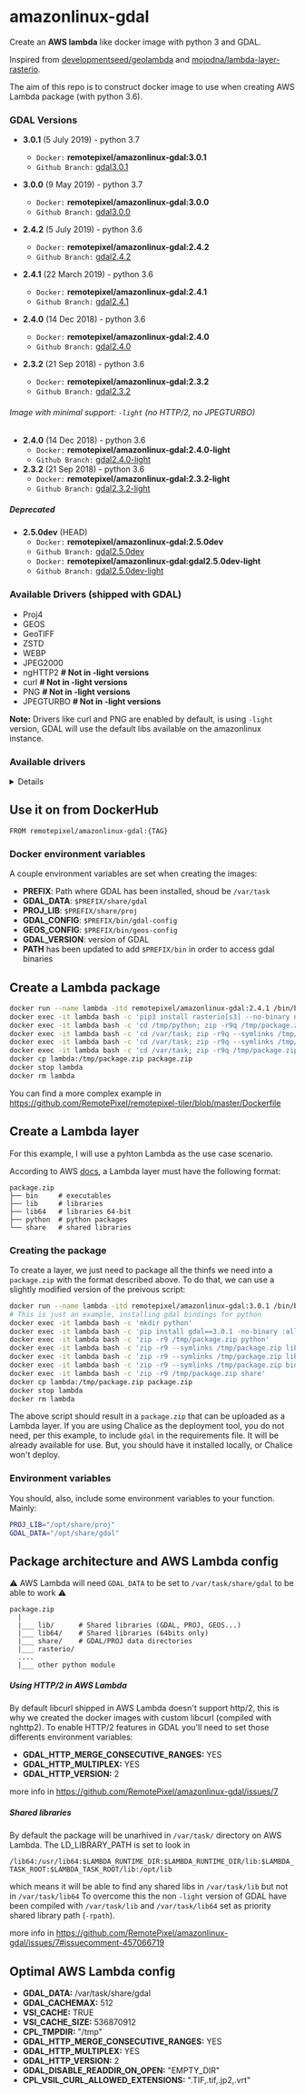 # amazonlinux-gdal

Create an **AWS lambda** like docker image with python 3 and GDAL.

Inspired from [developmentseed/geolambda](https://github.com/developmentseed/geolambda) and [mojodna/lambda-layer-rasterio](https://github.com/mojodna/lambda-layer-rasterio).

The aim of this repo is to construct docker image to use when creating AWS Lambda package (with python 3.6).

### GDAL Versions

- **3.0.1** (5 July 2019) - python 3.7
  - `Docker:` **remotepixel/amazonlinux-gdal:3.0.1**
  - `Github Branch:` [gdal3.0.1](https://github.com/RemotePixel/amazonlinux-gdal/tree/gdal3.0.1)

- **3.0.0** (9 May 2019) - python 3.7
  - `Docker:` **remotepixel/amazonlinux-gdal:3.0.0**
  - `Github Branch:` [gdal3.0.0](https://github.com/RemotePixel/amazonlinux-gdal/tree/gdal3.0.0)

- **2.4.2** (5 July 2019) - python 3.6
  - `Docker:` **remotepixel/amazonlinux-gdal:2.4.2**
  - `Github Branch:` [gdal2.4.2](https://github.com/RemotePixel/amazonlinux-gdal/tree/gdal2.4.2)

- **2.4.1** (22 March 2019) - python 3.6
  - `Docker:` **remotepixel/amazonlinux-gdal:2.4.1**
  - `Github Branch:` [gdal2.4.1](https://github.com/RemotePixel/amazonlinux-gdal/tree/gdal2.4.1)

- **2.4.0** (14 Dec 2018) - python 3.6
  - `Docker:` **remotepixel/amazonlinux-gdal:2.4.0**
  - `Github Branch:` [gdal2.4.0](https://github.com/RemotePixel/amazonlinux-gdal/tree/gdal2.4.0)

- **2.3.2** (21 Sep 2018) - python 3.6
  - `Docker:` **remotepixel/amazonlinux-gdal:2.3.2**
  - `Github Branch:` [gdal2.3.2](https://github.com/RemotePixel/amazonlinux-gdal/tree/gdal2.3.2)


###### Image with minimal support: `-light` (no HTTP/2, no JPEGTURBO)

- **2.4.0** (14 Dec 2018) - python 3.6
  - `Docker:` **remotepixel/amazonlinux-gdal:2.4.0-light**
  - `Github Branch:` [gdal2.4.0-light](https://github.com/RemotePixel/amazonlinux-gdal/tree/gdal2.4.0-light)
- **2.3.2** (21 Sep 2018) - python 3.6
  - `Docker:` **remotepixel/amazonlinux-gdal:2.3.2-light**
  - `Github Branch:` [gdal2.3.2-light](https://github.com/RemotePixel/amazonlinux-gdal/tree/gdal2.3.2-light)

##### Deprecated 

- **2.5.0dev** (HEAD)
  - `Docker:` **remotepixel/amazonlinux-gdal:2.5.0dev**
  - `Github Branch:` [gdal2.5.0dev](https://github.com/RemotePixel/amazonlinux-gdal/tree/gdal2.5.0dev)
  - `Docker:` **remotepixel/amazonlinux-gdal:gdal2.5.0dev-light**
  - `Github Branch:` [gdal2.5.0dev-light](https://github.com/RemotePixel/amazonlinux-gdal/tree/gdal2.5.0dev-light)

### Available Drivers (shipped with GDAL)
- Proj4
- GEOS
- GeoTIFF
- ZSTD
- WEBP
- JPEG2000
- ngHTTP2 **# Not in -light versions**
- curl **# Not in -light versions**
- PNG **# Not in -light versions**
- JPEGTURBO **# Not in -light versions**

**Note:** Drivers like curl and PNG are enabled by default, is using `-light` version, GDAL will use the default libs available on the amazonlinux instance.

### Available drivers

<details>

```
  $ gdalinfo --formats
  Supported Formats:
    VRT -raster- (rw+v): Virtual Raster
    DERIVED -raster- (ro): Derived datasets using VRT pixel functions
    GTiff -raster- (rw+vs): GeoTIFF
    NITF -raster- (rw+vs): National Imagery Transmission Format
    RPFTOC -raster- (rovs): Raster Product Format TOC format
    ECRGTOC -raster- (rovs): ECRG TOC format
    HFA -raster- (rw+v): Erdas Imagine Images (.img)
    SAR_CEOS -raster- (rov): CEOS SAR Image
    CEOS -raster- (rov): CEOS Image
    JAXAPALSAR -raster- (rov): JAXA PALSAR Product Reader (Level 1.1/1.5)
    GFF -raster- (rov): Ground-based SAR Applications Testbed File Format (.gff)
    ELAS -raster- (rw+v): ELAS
    AIG -raster- (rov): Arc/Info Binary Grid
    AAIGrid -raster- (rwv): Arc/Info ASCII Grid
    GRASSASCIIGrid -raster- (rov): GRASS ASCII Grid
    SDTS -raster- (rov): SDTS Raster
    DTED -raster- (rwv): DTED Elevation Raster
    PNG -raster- (rwv): Portable Network Graphics
    JPEG -raster- (rwv): JPEG JFIF
    MEM -raster- (rw+): In Memory Raster
    JDEM -raster- (rov): Japanese DEM (.mem)
    ESAT -raster- (rov): Envisat Image Format
    XPM -raster- (rwv): X11 PixMap Format
    BMP -raster- (rw+v): MS Windows Device Independent Bitmap
    DIMAP -raster- (rov): SPOT DIMAP
    AirSAR -raster- (rov): AirSAR Polarimetric Image
    RS2 -raster- (rovs): RadarSat 2 XML Product
    SAFE -raster- (rov): Sentinel-1 SAR SAFE Product
    ILWIS -raster- (rw+v): ILWIS Raster Map
    SGI -raster- (rw+v): SGI Image File Format 1.0
    SRTMHGT -raster- (rwv): SRTMHGT File Format
    Leveller -raster- (rw+v): Leveller heightfield
    Terragen -raster- (rw+v): Terragen heightfield
    ISIS3 -raster- (rw+v): USGS Astrogeology ISIS cube (Version 3)
    ISIS2 -raster- (rw+v): USGS Astrogeology ISIS cube (Version 2)
    PDS -raster- (rov): NASA Planetary Data System
    PDS4 -raster- (rw+vs): NASA Planetary Data System 4
    VICAR -raster- (rov): MIPL VICAR file
    TIL -raster- (rov): EarthWatch .TIL
    ERS -raster- (rw+v): ERMapper .ers Labelled
    JP2OpenJPEG -raster,vector- (rwv): JPEG-2000 driver based on OpenJPEG library
    L1B -raster- (rovs): NOAA Polar Orbiter Level 1b Data Set
    FIT -raster- (rwv): FIT Image
    RMF -raster- (rw+v): Raster Matrix Format
    WCS -raster- (rovs): OGC Web Coverage Service
    WMS -raster- (rwvs): OGC Web Map Service
    MSGN -raster- (rov): EUMETSAT Archive native (.nat)
    RST -raster- (rw+v): Idrisi Raster A.1
    INGR -raster- (rw+v): Intergraph Raster
    GSAG -raster- (rwv): Golden Software ASCII Grid (.grd)
    GSBG -raster- (rw+v): Golden Software Binary Grid (.grd)
    GS7BG -raster- (rw+v): Golden Software 7 Binary Grid (.grd)
    COSAR -raster- (rov): COSAR Annotated Binary Matrix (TerraSAR-X)
    TSX -raster- (rov): TerraSAR-X Product
    COASP -raster- (ro): DRDC COASP SAR Processor Raster
    R -raster- (rwv): R Object Data Store
    MAP -raster- (rov): OziExplorer .MAP
    KMLSUPEROVERLAY -raster- (rwv): Kml Super Overlay
    WEBP -raster- (rwv): WEBP
    PDF -raster,vector- (w+): Geospatial PDF
    PLMOSAIC -raster- (ro): Planet Labs Mosaics API
    CALS -raster- (rwv): CALS (Type 1)
    WMTS -raster- (rwv): OGC Web Map Tile Service
    SENTINEL2 -raster- (rovs): Sentinel 2
    PNM -raster- (rw+v): Portable Pixmap Format (netpbm)
    DOQ1 -raster- (rov): USGS DOQ (Old Style)
    DOQ2 -raster- (rov): USGS DOQ (New Style)
    PAux -raster- (rw+v): PCI .aux Labelled
    MFF -raster- (rw+v): Vexcel MFF Raster
    MFF2 -raster- (rw+): Vexcel MFF2 (HKV) Raster
    FujiBAS -raster- (rov): Fuji BAS Scanner Image
    GSC -raster- (rov): GSC Geogrid
    FAST -raster- (rov): EOSAT FAST Format
    BT -raster- (rw+v): VTP .bt (Binary Terrain) 1.3 Format
    LAN -raster- (rw+v): Erdas .LAN/.GIS
    CPG -raster- (rov): Convair PolGASP
    IDA -raster- (rw+v): Image Data and Analysis
    NDF -raster- (rov): NLAPS Data Format
    EIR -raster- (rov): Erdas Imagine Raw
    DIPEx -raster- (rov): DIPEx
    LCP -raster- (rwv): FARSITE v.4 Landscape File (.lcp)
    GTX -raster- (rw+v): NOAA Vertical Datum .GTX
    LOSLAS -raster- (rov): NADCON .los/.las Datum Grid Shift
    NTv1 -raster- (rov): NTv1 Datum Grid Shift
    NTv2 -raster- (rw+vs): NTv2 Datum Grid Shift
    CTable2 -raster- (rw+v): CTable2 Datum Grid Shift
    ACE2 -raster- (rov): ACE2
    SNODAS -raster- (rov): Snow Data Assimilation System
    KRO -raster- (rw+v): KOLOR Raw
    ROI_PAC -raster- (rw+v): ROI_PAC raster
    RRASTER -raster- (rw+v): R Raster
    BYN -raster- (rw+v): Natural Resources Canada's Geoid
    ARG -raster- (rwv): Azavea Raster Grid format
    RIK -raster- (rov): Swedish Grid RIK (.rik)
    USGSDEM -raster- (rwv): USGS Optional ASCII DEM (and CDED)
    GXF -raster- (rov): GeoSoft Grid Exchange Format
    NWT_GRD -raster- (rw+v): Northwood Numeric Grid Format .grd/.tab
    NWT_GRC -raster- (rov): Northwood Classified Grid Format .grc/.tab
    ADRG -raster- (rw+vs): ARC Digitized Raster Graphics
    SRP -raster- (rovs): Standard Raster Product (ASRP/USRP)
    BLX -raster- (rwv): Magellan topo (.blx)
    SAGA -raster- (rw+v): SAGA GIS Binary Grid (.sdat, .sg-grd-z)
    XYZ -raster- (rwv): ASCII Gridded XYZ
    HF2 -raster- (rwv): HF2/HFZ heightfield raster
    OZI -raster- (rov): OziExplorer Image File
    CTG -raster- (rov): USGS LULC Composite Theme Grid
    E00GRID -raster- (rov): Arc/Info Export E00 GRID
    ZMap -raster- (rwv): ZMap Plus Grid
    NGSGEOID -raster- (rov): NOAA NGS Geoid Height Grids
    IRIS -raster- (rov): IRIS data (.PPI, .CAPPi etc)
    PRF -raster- (rov): Racurs PHOTOMOD PRF
    RDA -raster- (ro): DigitalGlobe Raster Data Access driver
    EEDAI -raster- (ros): Earth Engine Data API Image
    SIGDEM -raster- (rwv): Scaled Integer Gridded DEM .sigdem
    IGNFHeightASCIIGrid -raster- (rov): IGN France height correction ASCII Grid
    CAD -raster,vector- (rovs): AutoCAD Driver
    PLSCENES -raster,vector- (ro): Planet Labs Scenes API
    NGW -raster,vector- (rw+s): NextGIS Web
    GenBin -raster- (rov): Generic Binary (.hdr Labelled)
    ENVI -raster- (rw+v): ENVI .hdr Labelled
    EHdr -raster- (rw+v): ESRI .hdr Labelled
    ISCE -raster- (rw+v): ISCE raster
    HTTP -raster,vector- (ro): HTTP Fetching Wrapper
```

</details>


## Use it on from DockerHub
```
FROM remotepixel/amazonlinux-gdal:{TAG}
```

### Docker environment variables
A couple environment variables are set when creating the images:

- **PREFIX**: Path where GDAL has been installed, shoud be `/var/task`
- **GDAL_DATA**: `$PREFIX/share/gdal`
- **PROJ_LIB**: `$PREFIX/share/proj`
- **GDAL_CONFIG**: `$PREFIX/bin/gdal-config`
- **GEOS_CONFIG**: `$PREFIX/bin/geos-config`
- **GDAL_VERSION**: version of GDAL
- **PATH** has been updated to add `$PREFIX/bin` in order to access gdal binaries

## Create a Lambda package
```bash
docker run --name lambda -itd remotepixel/amazonlinux-gdal:2.4.1 /bin/bash
docker exec -it lambda bash -c 'pip3 install rasterio[s3] --no-binary numpy,rasterio -t /tmp/python -U'
docker exec -it lambda bash -c 'cd /tmp/python; zip -r9q /tmp/package.zip *'
docker exec -it lambda bash -c 'cd /var/task; zip -r9q --symlinks /tmp/package.zip lib/*.so*'
docker exec -it lambda bash -c 'cd /var/task; zip -r9q --symlinks /tmp/package.zip lib64/*.so*' # This step is not needed for `-light` image
docker exec -it lambda bash -c 'cd /var/task; zip -r9q /tmp/package.zip share'
docker cp lambda:/tmp/package.zip package.zip
docker stop lambda
docker rm lambda
```
You can find a more complex example in https://github.com/RemotePixel/remotepixel-tiler/blob/master/Dockerfile


## Create a Lambda layer
For this example, I will use a pyhton Lambda as the use case scenario.

According to AWS [docs](https://docs.aws.amazon.com/lambda/latest/dg/configuration-layers.html), a Lambda layer must have the following format:

```
package.zip
├── bin     # executables
├── lib     # libraries
├── lib64   # libraries 64-bit
├── python  # python packages
└── share   # shared libraries
```

### Creating the package

To create a layer, we just need to package all the thinfs we need into a `package.zip` with the format described above. To do that, we can use a slightly modified version of the preivous script:

```bash
docker run --name lambda -itd remotepixel/amazonlinux-gdal:3.0.1 /bin/bash
# This is just an example, installing gdal bindings for python
docker exec -it lambda bash -c 'mkdir python'
docker exec -it lambda bash -c 'pip install gdal==3.0.1 -no-binary :all: -t python -U'
docker exec -it lambda bash -c 'zip -r9 /tmp/package.zip python'
docker exec -it lambda bash -c 'zip -r9 --symlinks /tmp/package.zip lib/*.so*'
docker exec -it lambda bash -c 'zip -r9 --symlinks /tmp/package.zip lib64/*.so*'
docker exec -it lambda bash -c 'zip -r9 --symlinks /tmp/package.zip bin'
docker exec -it lambda bash -c 'zip -r9 /tmp/package.zip share'
docker cp lambda:/tmp/package.zip package.zip
docker stop lambda
docker rm lambda
```

The above script should result in a `package.zip` that can be uploaded as a Lambda layer. If you are using Chalice as the deployment tool, you do not need, per this example, to include `gdal` in the requirements file. It will be already available for use. But, you should have it installed locally, or Chalice won't deploy.

### Environment variables

You should, also, include some environment variables to your function. Mainly:

```bash
PROJ_LIB="/opt/share/proj"
GDAL_DATA="/opt/share/gdal"
```

## Package architecture and AWS Lambda config
:warning: AWS Lambda will need `GDAL_DATA` to be set to `/var/task/share/gdal` to be able to work :warning:

```
package.zip
  |
  |___ lib/      # Shared libraries (GDAL, PROJ, GEOS...)
  |___ lib64/    # Shared libraries (64bits only)
  |___ share/    # GDAL/PROJ data directories   
  |___ rasterio/
  ....
  |___ other python module
```

##### Using HTTP/2 in AWS Lambda
By default libcurl shipped in AWS Lambda doesn't support http/2, this is why we created the docker images with custom libcurl (compiled with nghttp2). To enable HTTP/2 features in GDAL you'll need to set those differents environment variables:
- **GDAL_HTTP_MERGE_CONSECUTIVE_RANGES:** YES
- **GDAL_HTTP_MULTIPLEX:** YES
- **GDAL_HTTP_VERSION:** 2

more info in https://github.com/RemotePixel/amazonlinux-gdal/issues/7

##### Shared libraries
By default the package will be unarhived in `/var/task/` directory on AWS Lambda. The LD_LIBRARY_PATH is set to look in

`/lib64:/usr/lib64:$LAMBDA_RUNTIME_DIR:$LAMBDA_RUNTIME_DIR/lib:$LAMBDA_TASK_ROOT:$LAMBDA_TASK_ROOT/lib:/opt/lib`

which means it will be able to find any shared libs in `/var/task/lib` but not in `/var/task/lib64` To overcome this the non `-light` version of GDAL have been compiled with `/var/task/lib` and `/var/task/lib64` set as priority shared library path (`-rpath`).

more info in https://github.com/RemotePixel/amazonlinux-gdal/issues/7#issuecomment-457066719


## Optimal AWS Lambda config
- **GDAL_DATA:** /var/task/share/gdal
- **GDAL_CACHEMAX:** 512
- **VSI_CACHE:** TRUE
- **VSI_CACHE_SIZE:** 536870912
- **CPL_TMPDIR:** "/tmp"
- **GDAL_HTTP_MERGE_CONSECUTIVE_RANGES:** YES
- **GDAL_HTTP_MULTIPLEX:** YES
- **GDAL_HTTP_VERSION:** 2
- **GDAL_DISABLE_READDIR_ON_OPEN:** "EMPTY_DIR"
- **CPL_VSIL_CURL_ALLOWED_EXTENSIONS:** ".TIF,.tif,.jp2,.vrt"

